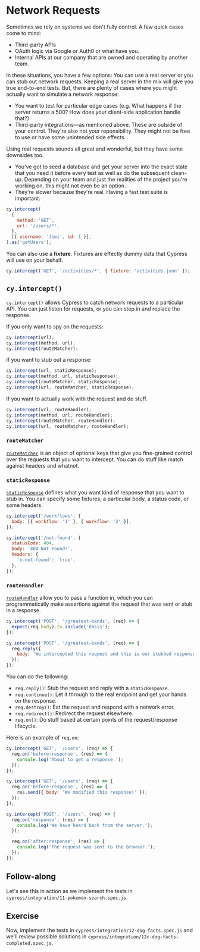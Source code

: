 # Network Requests

Sometimes we rely on systems we don't fully control. A few quick cases come to mind:

- Third-party APIs
- OAuth logic via Google or Auth0 or what have you.
- Internal APIs at our company that are owned and operating by another team.

In these situations, you have a few options: You can use a real server or you can stub out network requests. Keeping a real server in the mix will give you true end-to-end tests. But, there are plenty of cases where you might actually want to simulate a network response:

- You want to test for particular edge cases (e.g. What happens if the server returns a 500? How does your client-side application handle that?)
- Third-party integrations—as mentioned above. These are outside of your control. They're also not your reponsibility. They might not be free to use or have some unintended side effects.

Using real requests sounds all great and wonderful, but they have some downsides too.

- You've got to seed a database and get your server into the exact state that you need it before every test as well as do the subsequent clean-up. Depending on your team and just the realities of the project you're working on, this might not even be an option.
- They're slower because they're real. Having a fast test suite is important.

```js
cy.intercept(
  {
    method: 'GET',
    url: '/users/*',
  },
  [{ username: 'Jimi', id: 1 }],
).as('getUsers');
```

You can also use a **fixture**. Fixtures are effectly dummy data that Cypress will use on your behalf.

```js
cy.intercept('GET', '/activities/*', { fixture: 'activities.json' });
```

## `cy.intercept()`

`cy.intercept()` allows Cypress to catch network requests to a particular API. You can just listen for requests, or you can step in and replace the response.

If you only want to spy on the requests:

```js
cy.intercept(url);
cy.intercept(method, url);
cy.intercept(routeMatcher);
```

If you want to stub out a response:

```js
cy.intercept(url, staticResponse);
cy.intercept(method, url, staticResponse);
cy.intercept(routeMatcher, staticResponse);
cy.intercept(url, routeMatcher, staticResponse);
```

If you want to actually work with the request and do stuff.

```js
cy.intercept(url, routeHandler);
cy.intercept(method, url, routeHandler);
cy.intercept(routeMatcher, routeHandler);
cy.intercept(url, routeMatcher, routeHandler);
```

### `routeMatcher`

[`routeMatcher`](https://docs.cypress.io/api/commands/intercept#routeMatcher-RouteMatcher) is an object of optional keys that give you fine-grained control over the requests that you want to intercept. You can do stuff like match against headers and whatnot.

### `staticResponse`

[`staticResponse`](https://docs.cypress.io/api/commands/intercept#staticResponse-lt-code-gtStaticResponselt-code-gt) defines what you want kind of response that you want to stub in. You can specify some fixtures, a particular body, a status code, or some headers.

```js
cy.intercept('/workflows', {
  body: [{ workflow: '1' }, { workflow: '2' }],
});
```

```js
cy.intercept('/not-found', {
  statusCode: 404,
  body: '404 Not Found!',
  headers: {
    'x-not-found': 'true',
  },
});
```

### `routeHandler`

[`routeHandler`](https://docs.cypress.io/api/commands/intercept#routeHandler-lt-code-gtFunctionlt-code-gt) allow you to pass a function in, which you can programmatically make assertions against the request that was sent or stub in a response.

```js
cy.intercept('POST', '/greatest-bands', (req) => {
  expect(req.body).to.include('Oasis');
});

cy.intercept('POST', '/greatest-bands', (req) => {
  req.reply({
    body: 'We intercepted this request and this is our stubbed response.',
  });
});
```

You can do the following:

- `req.reply()`: Stub the request and reply with a `staticResponse`.
- `req.continue()`: Let it through to the real endpoint and get your hands on the response.
- `req.destroy()`: Eat the request and respond with a network error.
- `req.redirect()`: Redirect the request elsewhere.
- `req.on()`: Do stuff based at certain points of the request/response lifecycle.

Here is an example of `req.on`:

```js
cy.intercept('GET', '/users', (req) => {
  req.on('before:response', (res) => {
    console.log('About to get a response.');
  });
});

cy.intercept('GET', '/users', (req) => {
  req.on('before:response', (res) => {
    res.send({ body: 'We modified this response!' });
  });
});

cy.intercept('POST', '/users', (req) => {
  req.on('response', (res) => {
    console.log('We have heard back from the server.');
  });

  req.on('after:response', (res) => {
    console.log('The request was sent to the browser.');
  });
});
```

## Follow-along

Let's see this in action as we implement the tests in `cypress/integration/11-pokemon-search.spec.js`.

## Exercise

Now, implement the tests in `cypress/integration/12-dog-facts.spec.js` and we'll review possible solutions in `cypress/integration/12c-dog-facts-completed.spec.js`.
